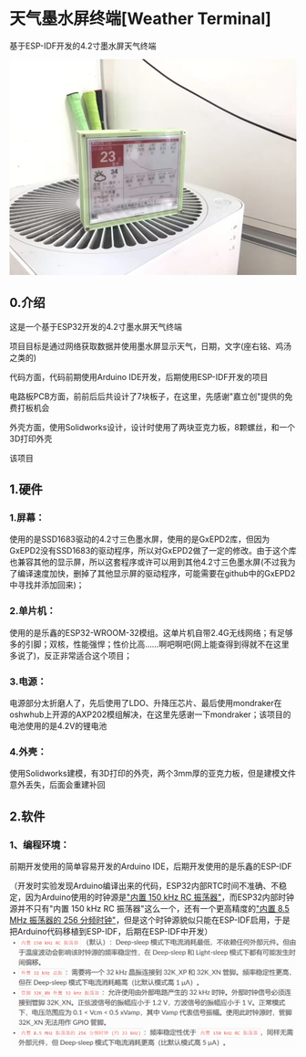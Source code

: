 # 天气墨水屏终端[Weather Terminal]
基于ESP-IDF开发的4.2寸墨水屏天气终端

![侧面](Picture/picture1.jpg)
## 0.介绍
这是一个基于ESP32开发的4.2寸墨水屏天气终端

项目目标是通过网络获取数据并使用墨水屏显示天气，日期，文字(座右铭、鸡汤之类的)

代码方面，代码前期使用Arduino IDE开发，后期使用ESP-IDF开发的项目

电路板PCB方面，前前后后共设计了7块板子，在这里，先感谢"嘉立创"提供的免费打板机会

外壳方面，使用Solidworks设计，设计时使用了两块亚克力板，8颗螺丝，和一个3D打印外壳

该项目
## 1.硬件
### 1.屏幕：
使用的是SSD1683驱动的4.2寸三色墨水屏，使用的是GxEPD2库，但因为GxEPD2没有SSD1683的驱动程序，所以对GxEPD2做了一定的修改。由于这个库也兼容其他的显示屏，所以这套程序或许可以用到其他4.2寸三色墨水屏(不过我为了编译速度加快，删掉了其他显示屏的驱动程序，可能需要在github中的GxEPD2中寻找并添加回来)；
### 2.单片机：
使用的是乐鑫的ESP32-WROOM-32模组。这单片机自带2.4G无线网络；有足够多的引脚；双核，性能强悍；性价比高……啊吧啊吧(网上能查得到得就不在这里多说了)，反正非常适合这个项目；
### 3.电源：
电源部分太折磨人了，先后使用了LDO、升降压芯片、最后使用mondraker在oshwhub上开源的AXP202模组解决，在这里先感谢一下mondraker；该项目的电池使用的是4.2V的锂电池
### 4.外壳：
使用Solidworks建模，有3D打印的外壳，两个3mm厚的亚克力板，但是建模文件意外丢失，后面会重建补回
## 2.软件
### 1、编程环境：
前期开发使用的简单容易开发的Arduino IDE，后期开发使用的是乐鑫的ESP-IDF

（开发时实验发现Arduino编译出来的代码，ESP32内部RTC时间不准确、不稳定，因为Arduino使用的时钟源是<u>"内置 150 kHz RC 振荡器"</u>，而ESP32内部时钟源并不只有"内置 150 kHz RC 振荡器"这么一个，还有一个更高精度的<u>"内置 8.5 MHz 振荡器的 256 分频时钟"</u>，但是这个时钟源貌似只能在ESP-IDF启用，于是把Arduino代码移植到ESP-IDF，后期在ESP-IDF中开发）
![时钟源](Picture/img1.png)